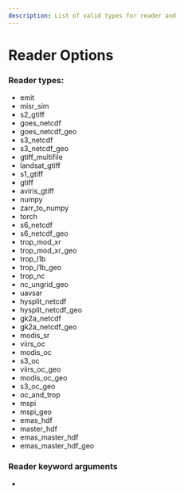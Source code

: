 ```yaml
---
description: List of valid types for reader and
---
```


# Reader Options

### Reader types:

* emit
* misr\_sim
* s2\_gtiff
* goes\_netcdf
* goes\_netcdf\_geo
* s3\_netcdf
* s3\_netcdf\_geo
* gtiff\_multifile
* landsat\_gtiff
* s1\_gtiff
* gtiff
* aviris\_gtiff
* numpy
* zarr\_to\_numpy
* torch
* s6\_netcdf
* s6\_netcdf\_geo
* trop\_mod\_xr
* trop\_mod\_xr\_geo
* trop\_l1b
* trop\_l1b\_geo
* trop\_nc
* nc\_ungrid\_geo
* uavsar
* hysplit\_netcdf
* hysplit\_netcdf\_geo
* gk2a\_netcdf
* gk2a\_netcdf\_geo
* modis\_sr
* viirs\_oc
* modis\_oc
* s3\_oc
* viirs\_oc\_geo
* modis\_oc\_geo
* s3\_oc\_geo
* oc\_and\_trop
* mspi
* mspi\_geo
* emas\_hdf
* master\_hdf
* emas\_master\_hdf
* emas\_master\_hdf\_geo

### Reader keyword arguments

*


